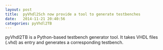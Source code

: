 ```yaml
---
layout: post
title:  pyVhdl2Sch now provide a tool to generate testbenches
date:   2014-11-21 20:40:56
categories: pyVhdl2TB
---
```


pyVhdl2TB is a Python-based testbench generator tool. It takes VHDL files (.vhd) as entry and generates a corresponding testbench.


